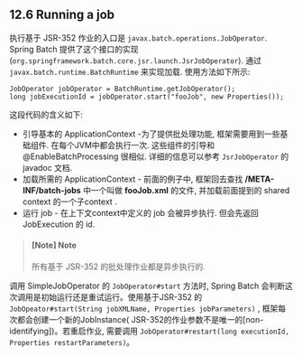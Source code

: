 ## 12.6 Running a job

执行基于 JSR-352 作业的入口是 `javax.batch.operations.JobOperator`. Spring Batch 提供了这个接口的实现 (`org.springframework.batch.core.jsr.launch.JsrJobOperator`). 通过 `javax.batch.runtime.BatchRuntime` 来实现加载. 使用方法如下所示:

	JobOperator jobOperator = BatchRuntime.getJobOperator();
	long jobExecutionId = jobOperator.start("fooJob", new Properties());
        
这段代码的含义如下:

- 引导基本的 ApplicationContext -为了提供批处理功能, 框架需要用到一些基础组件. 在每个JVM中都会执行一次. 这些组件的引导和  @EnableBatchProcessing 很相似. 详细的信息可以参考  `JsrJobOperator` 的 javadoc 文档.
- 加载所需的 ApplicationContext - 前面的例子中, 框架回去查找  **/META-INF/batch-jobs** 中一个叫做  **fooJob.xml** 的文件, 并加载前面提到的 shared context 的一个子context .
- 运行 job - 在上下文context中定义的 job 会被异步执行. 但会先返回 JobExecution 的 id.

> #### [Note]	Note ####
> 所有基于 JSR-352 的批处理作业都是异步执行的.


调用 SimpleJobOperator 的 `JobOperator#start` 方法时, Spring Batch 会判断这次调用是初始运行还是重试运行。使用基于JSR-352 的  `JobOpeator#start(String jobXMLName, Properties jobParameters)` , 框架每次都会创建一个新的JobInstance( JSR-352的作业参数不是唯一的[non-identifying])。若重启作业, 需要调用 `JobOperator#restart(long executionId, Properties restartParameters)`。


